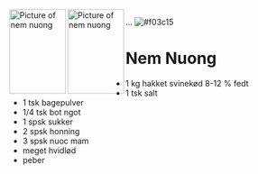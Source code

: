 <picture>
  <img align="left" width="100" height="150" alt="Picture of nem nuong" src="https://www.wokandkin.com/wp-content/uploads/2020/10/Nem-Nuong-Close-Up-saved-for-web.png">
  <img align="left" width="100" height="150" alt="Picture of nem nuong" src="https://via.placeholder.com/15/f03c15/f03c15.png">
  </picture>  

...
![#f03c15](https://via.placeholder.com/15/f03c15/f03c15.png)






  
# Nem Nuong
- 1 kg hakket svinekød 8-12 % fedt
- 1 tsk salt
- 1 tsk bagepulver
- 1/4 tsk bot ngot
- 1 spsk sukker
- 2 spsk honning
- 3 spsk nuoc mam
- meget hvidlød
- peber
